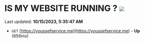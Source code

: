 # IS MY WEBSITE RUNNING ? [![](https://img.shields.io/static/v1?label=Sponsor&message=%E2%9D%A4&logo=GitHub&color=%23fe8e86)](https://github.com/sponsors/<username>)

Last updated: **10/15/2023, 5:35:47 AM**

- `GET` [https://youssefservice.me](https://youssefservice.me) - **Up** (656ms)
